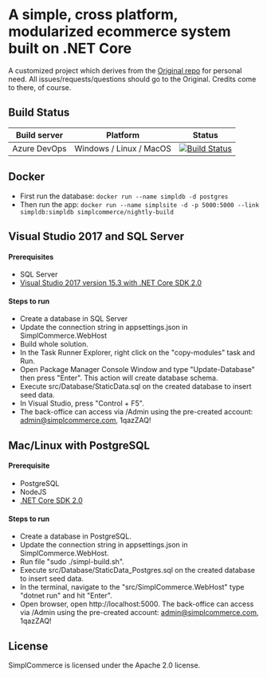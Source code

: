 # A simple, cross platform, modularized ecommerce system built on .NET Core

A customized project which derives from the [Original repo](https://github.com/simplcommerce/SimplCommerce) for personal need. All issues/requests/questions should go to the Original. Credits come to there, of course.

## Build Status
| Build server | Platform                | Status      |
|--------------|-------------------------|-------------|
| Azure DevOps | Windows / Linux / MacOS | [![Build Status](https://dev.azure.com/khanhthevu/kkcosmetics/_apis/build/status/vtkhanh.SimplCommerce)](https://dev.azure.com/khanhthevu/kkcosmetics/_build/latest?definitionId=**1**)

## Docker
- First run the database: `docker run --name simpldb -d postgres`
- Then run the app: `docker run --name simplsite -d -p 5000:5000 --link simpldb:simpldb simplcommerce/nightly-build`


## Visual Studio 2017 and SQL Server

#### Prerequisites

- SQL Server
- [Visual Studio 2017 version 15.3 with .NET Core SDK 2.0](https://www.microsoft.com/net/core/)

#### Steps to run

- Create a database in SQL Server
- Update the connection string in appsettings.json in SimplCommerce.WebHost
- Build whole solution.
- In the Task Runner Explorer, right click on the "copy-modules" task and Run.
- Open Package Manager Console Window and type "Update-Database" then press "Enter". This action will create database schema.
- Execute src/Database/StaticData.sql on the created database to insert seed data.
- In Visual Studio, press "Control + F5".
- The back-office can access via /Admin using the pre-created account: admin@simplcommerce.com, 1qazZAQ!

## Mac/Linux with PostgreSQL

#### Prerequisite

- PostgreSQL
- NodeJS
- [.NET Core SDK 2.0](https://www.microsoft.com/net/core/)

#### Steps to run

- Create a database in PostgreSQL.
- Update the connection string in appsettings.json in SimplCommerce.WebHost.
- Run file "sudo ./simpl-build.sh".
- Execute src/Database/StaticData_Postgres.sql on the created database to insert seed data.
- In the terminal, navigate to the "src/SimplCommerce.WebHost" type "dotnet run" and hit "Enter".
- Open browser, open http://localhost:5000. The back-office can access via /Admin using the pre-created account: admin@simplcommerce.com, 1qazZAQ!

## License

SimplCommerce is licensed under the Apache 2.0 license.
